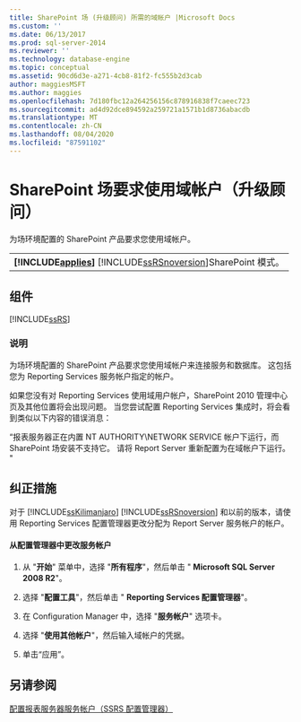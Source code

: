 ```yaml
---
title: SharePoint 场 (升级顾问) 所需的域帐户 |Microsoft Docs
ms.custom: ''
ms.date: 06/13/2017
ms.prod: sql-server-2014
ms.reviewer: ''
ms.technology: database-engine
ms.topic: conceptual
ms.assetid: 90cd6d3e-a271-4cb8-81f2-fc555b2d3cab
author: maggiesMSFT
ms.author: maggies
ms.openlocfilehash: 7d180fbc12a264256156c878916838f7caeec723
ms.sourcegitcommit: ad4d92dce894592a259721a1571b1d8736abacdb
ms.translationtype: MT
ms.contentlocale: zh-CN
ms.lasthandoff: 08/04/2020
ms.locfileid: "87591102"
---
```

# <a name="domain-accounts-required-for-sharepoint-farm-upgrade-advisor"></a>SharePoint 场要求使用域帐户（升级顾问）
  为场环境配置的 SharePoint 产品要求您使用域帐户。  
  
||  
|-|  
|**[!INCLUDE[applies](../../includes/applies-md.md)]**  [!INCLUDE[ssRSnoversion](../../includes/ssrsnoversion-md.md)]SharePoint 模式。|  
  
## <a name="component"></a>组件  
 [!INCLUDE[ssRS](../../includes/ssrs.md)]  
  
### <a name="description"></a>说明  
 为场环境配置的 SharePoint 产品要求您使用域帐户来连接服务和数据库。 这包括您为 Reporting Services 服务帐户指定的帐户。  
  
 如果您没有对 Reporting Services 使用域用户帐户，SharePoint 2010 管理中心页及其他位置将会出现问题。 当您尝试配置 Reporting Services 集成时，将会看到类似以下内容的错误消息：  
  
 “报表服务器正在内置 NT AUTHORITY\NETWORK SERVICE 帐户下运行，而 SharePoint 场安装不支持它。 请将 Report Server 重新配置为在域帐户下运行。 "  
  
## <a name="corrective-action"></a>纠正措施  
 对于 [!INCLUDE[ssKilimanjaro](../../includes/sskilimanjaro-md.md)] [!INCLUDE[ssRSnoversion](../../includes/ssrsnoversion-md.md)] 和以前的版本，请使用 Reporting Services 配置管理器更改分配为 Report Server 服务帐户的帐户。  
  
#### <a name="to-change-the-service-account-from-configuration-manager"></a>从配置管理器中更改服务帐户  
  
1.  从 "**开始**" 菜单中，选择 "**所有程序**"，然后单击 " **Microsoft SQL Server 2008 R2**"。  
  
2.  选择 "**配置工具**"，然后单击 " **Reporting Services 配置管理器**"。  
  
3.  在 Configuration Manager 中，选择 "**服务帐户**" 选项卡。  
  
4.  选择 "**使用其他帐户**"，然后输入域帐户的凭据。  
  
5.  单击“应用”。  
  
## <a name="see-also"></a>另请参阅  
 [配置报表服务器服务帐户（SSRS 配置管理器）](../../reporting-services/install-windows/configure-the-report-server-service-account-ssrs-configuration-manager.md)  
  
  
